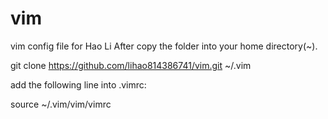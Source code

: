 # vim
vim config file for Hao Li 
After copy the folder into your home directory(~).  

git clone https://github.com/lihao814386741/vim.git ~/.vim

add the following line into .vimrc:

source ~/.vim/vim/vimrc
